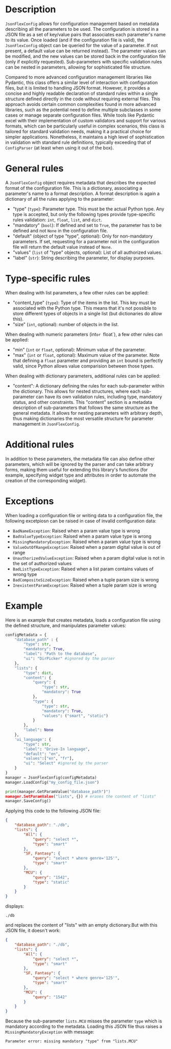 # Description

`JsonFlexConfig` allows for configuration management based on metadata describing all the parameters to be used. The configuration is stored in a JSON file as a set of key/value pairs that associates each parameter's name to its value. Once loaded (and if the configuration file is valid), the `JsonFlexConfig` object can be queried for the value of a parameter. If not present, a default value can be returned instead). The parameter values can be modified, and the new values can be stored back in the configuration file (only if explicitly requested). Sub-parameters with specific validation rules can be nested in parameters, allowing for sophisticated file structure.

Compared to more advanced configuration management libraries like Pydantic, this class offers a similar level of interaction with configuration files, but it is limited to handling JSON format. However, it provides a concise and highly readable declaration of standard rules within a single structure defined directly in the code without requiring external files. This approach avoids certain common complexities found in more advanced libraries, such as the potential need to define multiple subclasses in some cases or manage separate configuration files. While tools like Pydantic excel with their implementation of custom validators and support for various formats, which can be particularly useful in complex scenarios, this class is tailored for standard validation needs, making it a practical choice for simpler applications. Nonetheless, it maintains a high level of sophistication in validation with standard rule definitions, typically exceeding that of `ConfigParser` (at least when using it out of the box).


# General rules

A `JsonFlexConfig` object requires metadata that describes the expected format of the configuration file. This is a dictionary, associating a parameter's name to a format description. A format description is again a dictionary of all the rules applying to the parameter:
 * "type" (`type`):
   Parameter type. This must be the actual Python type. Any type is accepted, but only the following types provide type-specific rules validation: `int`, `float`, `list`, and `dict`.
 * "mandatory" (`bool`):
   If defined and set to `True`, the parameter has to be defined and not `None` in the configuration file.
 * "default" (object of type "type", optional):
   Only for non-mandatory parameters. If set, requesting for a parameter not in the configuration file will return the default value instead of `None`.
 * "values" (`list` of "type" objects, optional):
   List of all authorized values.
 * "label" (`str`):
   String describing the parameter, for display purposes.


Type-specific rules
===================
When dealing with list parameters, a few other rules can be applied:
 * "content_type" (`type`):
   Type of the items in the list. This key must be associated with the Python type. This means that it's not possible to store different types of objects in a single list (but dictionaries do allow this).
 * "size" (`int`, optional):
   number of objects in the list.

When dealing with numeric parameters (ìnt`or `float`), a few other rules
can be applied:
 * "min" (`int` or `float`, optional):
   Minimum value of the parameter.
 * "max" (`int` or `float`, optional):
   Maximum value of the parameter.
Note that defining a `float` parameter and providing an `int` bound is perfectly valid, since Python allows value comparision between those types.

When dealing with dictionary parameters, additional rules can be applied:
 * "content":
   A dictionary defining the rules for each sub-parameter within the dictionary. This allows for nested structures, where each sub-parameter can have its own validation rules, including type, mandatory status, and other constraints. This "content" section is a metadata description of sub-parameters that follows the same structure as the general metadata. It allows for nesting parameters with arbitrary depth, thus making dictionaries the most versatile structure for parameter management in
   `JsonFlexConfig`.


# Additional rules

In addition to these parameters, the metadata file can also define other parameters, which will be ignored by the parser and can take arbitrary forms, making them useful for extending this library's functions (for example, specifying widget type and attributes in order to automate the creation of the corresponding widget).


# Exceptions

When loading a configuration file or writing data to a configuration file, the following excetpiosn can be raised in case of invalid configuration data:
 * `BadNameException`: Raised when a param value type is wrong
 * `BadValueTypeException`: Raised when a param value type is wrong
 * `MissingMandatoryException`: Raised when a param value type is wrong
 * `ValueOutOfRangeException`: Raised when a param digital value is out of range
 * `UnauthorizedValueException`: Raised when a param digital value is not in the set of authorized values
 * `BadListTypeException`: Raised when a list param contains values of wrong type
 * `BadCompositeSizeException`: Raised when a tuple param size is wrong
 * `InexistentParamException`: Raised when a tuple param size is wrong


# Example

Here is an example that creates metadata, loads a configuration file using the defined structure, and manipulates parameter values:
```python
configMetadata = {
    "database_path" : {
        "type": str,
        "mandatory": True,
        "label": "Path to the database",
        "ui": "DirPicker" #ignored by the parser
    },
    "lists": {
        "type": dict,
        "content": {
            "query": {
                "type": str,
                "mandatory": True
            },
            "type": {
                "type": str,
                "mandatory": True,
                "values": ("smart", "static")
            }
        },
        "label": None
    },
    'ui_language': {
        "type": str,
        "label": "Drive-In language",
        "default": "en",
        "values":["en", "fr"],
        "ui": "Select" #ignored by the parser
    }
}
manager = JsonFlexConfig(configMetadata)
manager.LoadConfig("my_config_file.json")

print(manager.GetParamValue("database_path")")
manager.SetParamValue("lists", {}) # erases the content of "lists"
manager.SaveConfig()
```

Applying this code to the following JSON file:
```json
{
    "database_path": "./db",
    "lists": {
        "All": {
            "query": "select *",
            "type": "smart"
        },
        "SF, Fantasy": {
            "query": "select * where genre='125'",
            "type": "smart"
        },
        "MCU": {
            "query": "1542",
            "type": "static"
        }
    }
}
```

displays:
```
./db
```

and replaces the content of "lists" with an empty dictionary.But with this JSON file, it doesn't work:
```json
{
    "database_path": "./db",
    "lists": {
        "All": {
            "query": "select *",
            "type": "smart"
        },
        "SF, Fantasy": {
            "query": "select * where genre='125'",
            "type": "smart"
        },
        "MCU": {
            "query": "1542"
        }
    }
}
```

Because the sub-parameter `lists.MCU` misses the parameter `type` which is mandatory according to the metadata. Loading this JSON file thus raises a
`MissingMandatoryException` with message:
```
Parameter error: missing mandatory "type" from "lists.MCU"
```
